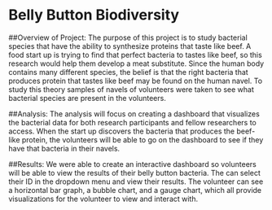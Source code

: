 # Belly Button Biodiversity

##Overview of Project:
The purpose of this project is to study bacterial species that have the ability to synthesize proteins that taste like beef. A food start up is trying to find that perfect bacteria to tastes like beef, so this research would help them develop a meat substitute. Since the human body contains many different species, the belief is that the right bacteria that produces protein that tastes like beef may be found on the human navel. To study this theory samples of navels of volunteers were taken to see what bacterial species are present in the volunteers. 

##Analysis: 
The analysis will focus on creating a dashboard that visualizes the bacterial data for both research participants and fellow researchers to access. When the start up discovers the bacteria that produces the beef-like protein, the volunteers will be able to go on the dashboard to see if they have that bacteria in their navels.

##Results:
We were able to create an interactive dashboard so volunteers will be able to view the results of their belly button bacteria. The can select their ID in the dropdown menu and view their results. The volunteer can see a horizontal bar graph, a bubble chart, and a gauge chart, which all provide visualizations for the volunteer to view and interact with.
